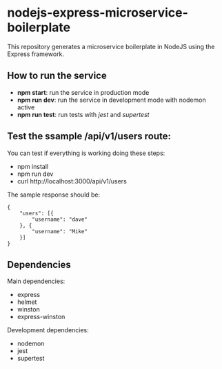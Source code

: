 # nodejs-express-microservice-boilerplate

This repository generates a microservice boilerplate in NodeJS using the Express framework.

## How to run the service

- **npm start**: run the service in production mode
- **npm run dev**: run the service in development mode with nodemon active
- **npm run test**: run tests with _jest_ and _supertest_

## Test the ssample /api/v1/users route:

You can test if everything is working doing these steps:

- npm install
- npm run dev
- curl http://localhost:3000/api/v1/users

The sample response should be:

```
{
	"users": [{
		"username": "dave"
	}, {
		"username": "Mike"
	}]
}
```

## Dependencies

Main dependencies:

- express
- helmet
- winston
- express-winston

Development dependencies:

- nodemon
- jest
- supertest

